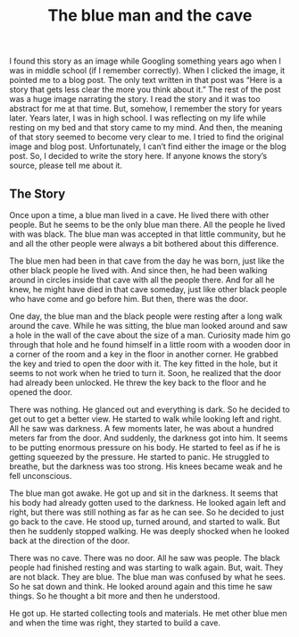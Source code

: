 ﻿---
layout: post
title: "The blue man and the cave"
---

I found this story as an image while Googling something years ago when I was in middle school (if I remember correctly). When I clicked the image, it pointed me to a blog post. The only text written in that post was “Here is a story that gets less clear the more you think about it.” The rest of the post was a huge image narrating the story. I read the story and it was too abstract for me at that time. But, somehow, I remember the story for years later. Years later, I was in high school. I was reflecting on my life while resting on my bed and that story came to my mind. And then, the meaning of that story seemed to become very clear to me. I tried to find the original image and blog post. Unfortunately, I can’t find either the image or the blog post. So, I decided to write the story here. If anyone knows the story’s source, please tell me about it.

## The Story

Once upon a time, a blue man lived in a cave. He lived there with other people. But he seems to be the only blue man there. All the people he lived with was black. The blue man was accepted in that little community, but he and all the other people were always a bit bothered about this difference.

The blue men had been in that cave from the day he was born, just like the other black people he lived with. And since then, he had been walking around in circles inside that cave with all the people there. And for all he knew, he might have died in that cave someday, just like other black people who have come and go before him. But then, there was the door.

One day, the blue man and the black people were resting after a long walk around the cave. While he was sitting, the blue man looked around and saw a hole in the wall of the cave about the size of a man. Curiosity made him go through that hole and he found himself in a little room with a wooden door in a corner of the room and a key in the floor in another corner. He grabbed the key and tried to open the door with it. The key fitted in the hole, but it seems to not work when he tried to turn it. Soon, he realized that the door had already been unlocked. He threw the key back to the floor and he opened the door.

There was nothing. He glanced out and everything is dark. So he decided to get out to get a better view. He started to walk while looking left and right. All he saw was darkness. A few moments later, he was about a hundred meters far from the door. And suddenly, the darkness got into him. It seems to be putting enormous pressure on his body. He started to feel as if he is getting squeezed by the pressure. He started to panic. He struggled to breathe, but the darkness was too strong. His knees became weak and he fell unconscious.

The blue man got awake. He got up and sit in the darkness. It seems that his body had already gotten used to the darkness. He looked again left and right, but there was still nothing as far as he can see. So he decided to just go back to the cave. He stood up, turned around, and started to walk. But then he suddenly stopped walking. He was deeply shocked when he looked back at the direction of the door.

There was no cave. There was no door. All he saw was people. The black people had finished resting and was starting to walk again. But, wait. They are not black. They are blue. The blue man was confused by what he sees. So he sat down and think. He looked around again and this time he saw things. So he thought a bit more and then he understood.

He got up. He started collecting tools and materials. He met other blue men and when the time was right, they started to build a cave.
